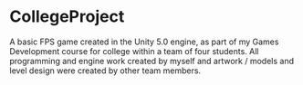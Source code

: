 CollegeProject
==============
A basic FPS game created in the Unity 5.0 engine, as part of my Games Development course for college within a team of four students.
All programming and engine work created by myself and artwork / models and level design were created by other team members.
